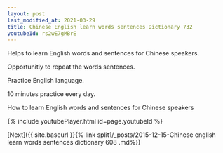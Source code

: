 ```yaml
---
layout: post
last_modified_at: 2021-03-29
title: Chinese English learn words sentences Dictionary 732 
youtubeId: rs2wE7gMBrE
---
```

 
 
Helps to learn English words and sentences for Chinese speakers.

Opportunitiy to repeat the words sentences. 

Practice English language. 
 
10 minutes practice every day. 
 
How to learn English words and sentences for Chinese speakers 
 
{% include youtubePlayer.html id=page.youtubeId %}
 
 
[Next]({{ site.baseurl }}{% link  split1/_posts/2015-12-15-Chinese english learn words sentences dictionary 608 .md%})
 
